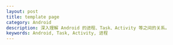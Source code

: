 ```yaml
---
layout: post
title: template page
category: Android
description: 深入理解 Android 的进程、Task、Activity 等之间的关系。
keywords: Android, Task, Activity, 进程
---
```


